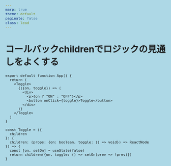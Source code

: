 ```yaml
---
marp: true
theme: default
paginate: false
class: lead
---
```


# コールバックchildrenでロジックの見通しをよくする

<div class="flex justify-around items-center ">
  <div>

  ```tsx
  export default function App() {
    return (
      <Toggle>
        {({on, toggle}) => (
          <div>
            <p>{on ? "ON" : "OFF"}</p>
            <button onClick={toggle}>Toggle</button>
          </div>
        )}
      </Toggle>
    )
  }
  ```
  
  </div>
  <div>

  ```tsx
  const Toggle = ({
    children
  }: {
    children: (props: {on: boolean, toggle: () => void}) => ReactNode
  }) => {
    const [on, setOn] = useState(false)
    return children({on, toggle: () => setOn(prev => !prev)})
  }
  ```

  </div>
</div>

<style scoped>
  :root {
    background-color: lightblue;
  }
  code {
    font-size: 0.8em;
  }
</style>

<!-- <style scoped>
code {
   font-size: 1.4rem; 
   letter-spacing: -0.05em; 
   line-height: 2em;
}
:root {
  --fw: 1;
}
/* ----- レイアウト ----- */
.flex{
  display: flex;
  gap: 1em;
}
.sa {
  justify-content: space-around;
  /* border: 8px dashed rgb(15, 166, 226);
  background-color: rgb(222, 244, 255); */
}
.sb {
  justify-content: space-between;
  /* border: 8px dashed rgb(21, 17, 255);
  background-color: rgb(222, 244, 255); */
}
.sa div,.sb div{
  margin: 0.1em;
  /* border: 8px dashed rgb(80, 177, 109);
  background-color: rgb(227, 250, 237); */
}
.fw div{
  flex: var(--fw);
  /* background-color: rgb(244, 238, 255);
  border: 8px dashed rgb(93, 0, 255); */
}
</style> -->